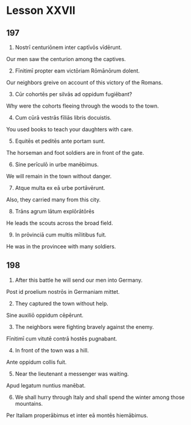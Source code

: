 # Lesson XXVII

## 197

1. Nostrī centuriōnem inter captīvōs vīdērunt.

Our men saw the centurion among the captives.

2. Fīnitimī propter eam victōriam Rōmānōrum dolent.

Our neighbors greive on account of this victory of the Romans.

3. Cūr cohortēs per silvās ad oppidum fugiēbant?

Why were the cohorts fleeing through the woods to the town.

4. Cum cūrā vestrās fīliās libris docuistis.

You used books to teach your daughters with care.

5. Equitēs et peditēs ante portam sunt.

The horseman and foot soldiers are in front of the gate.

6. Sine perīculō in urbe manēbimus.

We will remain in the town without danger.

7. Atque multa ex eā urbe portāvērunt.

Also, they carried many from this city.

8. Trāns agrum lātum explōrātōrēs

He leads the scouts across the broad field.

9. In prōvinciā cum multis mīlitibus fuit.

He was in the provincee with many soldiers.

## 198

1. After this battle he will send our men into Germany.

Post id proelium nostrōs in Germaniam mittet.

2. They captured the town without help.

Sine auxiliō oppidum cēpērunt.

3. The neighbors were fighting bravely against the enemy.

Fīnitimī cum vitutē contrā hostēs pugnabant.

4. In front of the town was a hill.

Ante oppidum collis fuit.

5. Near the lieutenant a messenger was waiting.

Apud legatum nuntius manēbat.

6. We shall hurry through Italy and shall spend the winter among those mountains.

Per Italiam properābimus et inter eā montēs hiemābimus.
